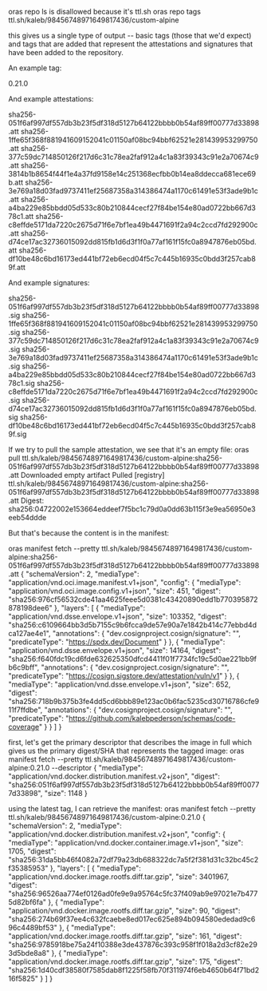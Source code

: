 oras repo ls is disallowed because it's ttl.sh
oras repo tags ttl.sh/kaleb/98456748971649817436/custom-alpine

this gives us a single type of output -- basic tags (those that we'd expect)
and tags that are added that represent the attestations and signatures that
have been added to the repository.

An example tag:

0.21.0

And example attestations:

sha256-051f6af997df557db3b23f5df318d5127b64122bbbb0b54af89ff00777d33898.att
sha256-1ffe65f368f881941609152041c01150af08bc94bbf62521e281439953299750.att
sha256-377c59dc714850126f217d6c31c78ea2faf912a4c1a83f39343c91e2a70674c9.att
sha256-3814b1b8654f44f1e4a37fd9158e14c251368ecfbb0b14ea8ddecca681ece69b.att
sha256-3e769a18d03fad9737411ef25687358a314386474a1170c61491e53f3ade9b1c.att
sha256-a4ba229e85bbdd05d533c80b210844cecf27f84be154e80ad0722bb667d378c1.att
sha256-c8effde5171da7220c2675d71f6e7bf1ea49b4471691f2a94c2ccd7fd292900c.att
sha256-d74ce17ac32736015092dd815fb1d6d3f1f0a77af161f15fc0a8947876eb05bd.att
sha256-df10be48c6bd16173ed441bf72eb6ecd04f5c7c445b16935c0bdd3f257cab89f.att

And example signatures:

sha256-051f6af997df557db3b23f5df318d5127b64122bbbb0b54af89ff00777d33898.sig
sha256-1ffe65f368f881941609152041c01150af08bc94bbf62521e281439953299750.sig
sha256-377c59dc714850126f217d6c31c78ea2faf912a4c1a83f39343c91e2a70674c9.sig
sha256-3e769a18d03fad9737411ef25687358a314386474a1170c61491e53f3ade9b1c.sig
sha256-a4ba229e85bbdd05d533c80b210844cecf27f84be154e80ad0722bb667d378c1.sig
sha256-c8effde5171da7220c2675d71f6e7bf1ea49b4471691f2a94c2ccd7fd292900c.sig
sha256-d74ce17ac32736015092dd815fb1d6d3f1f0a77af161f15fc0a8947876eb05bd.sig
sha256-df10be48c6bd16173ed441bf72eb6ecd04f5c7c445b16935c0bdd3f257cab89f.sig

If we try to pull the sample attestation, we see that it's an empty file:
oras pull ttl.sh/kaleb/98456748971649817436/custom-alpine:sha256-051f6af997df557db3b23f5df318d5127b64122bbbb0b54af89ff00777d33898.att
Downloaded empty artifact
Pulled [registry] ttl.sh/kaleb/98456748971649817436/custom-alpine:sha256-051f6af997df557db3b23f5df318d5127b64122bbbb0b54af89ff00777d33898.att
Digest: sha256:04722002e153664eddeef7f5bc1c79d0a0dd63b115f3e9ea56950e3eeb54ddde

But that's because the content is in the manifest:



oras manifest fetch --pretty ttl.sh/kaleb/98456748971649817436/custom-alpine:sha256-051f6af997df557db3b23f5df318d5127b64122bbbb0b54af89ff00777d33898.att
{
  "schemaVersion": 2,
  "mediaType": "application/vnd.oci.image.manifest.v1+json",
  "config": {
    "mediaType": "application/vnd.oci.image.config.v1+json",
    "size": 451,
    "digest": "sha256:976cf56532cde41aa4625feee5d0381c43420890edd1b770395872878198dee6"
  },
  "layers": [
    {
      "mediaType": "application/vnd.dsse.envelope.v1+json",
      "size": 103352,
      "digest": "sha256:c6109664bb3d5b7155c9b6fcca9de57e90a7e1842b414c77ebbd4dca127ae4e1",
      "annotations": {
        "dev.cosignproject.cosign/signature": "",
        "predicateType": "https://spdx.dev/Document"
      }
    },
    {
      "mediaType": "application/vnd.dsse.envelope.v1+json",
      "size": 14164,
      "digest": "sha256:f640fdc19cd6fde632625350dfcd4411f01f7734fc19c5d0ae221bb9fb6c9bff",
      "annotations": {
        "dev.cosignproject.cosign/signature": "",
        "predicateType": "https://cosign.sigstore.dev/attestation/vuln/v1"
      }
    },
    {
      "mediaType": "application/vnd.dsse.envelope.v1+json",
      "size": 652,
      "digest": "sha256:718b9b375b3fe4dd5cd6bbb89e123ac0b6fac5235cd30716786cfe911f7ffdbe",
      "annotations": {
        "dev.cosignproject.cosign/signature": "",
        "predicateType": "https://github.com/kalebpederson/schemas/code-coverage"
      }
    }
  ]
}


first, let's get the primary descriptor that describes the image in full
which gives us the primary digest/SHA that represents the tagged image:
 oras manifest fetch --pretty ttl.sh/kaleb/98456748971649817436/custom-alpine:0.21.0 --descriptor
{
 "mediaType": "application/vnd.docker.distribution.manifest.v2+json",
 "digest": "sha256:051f6af997df557db3b23f5df318d5127b64122bbbb0b54af89ff00777d33898",
 "size": 1148
}

using the latest tag, I can retrieve the manifest:
oras manifest fetch --pretty ttl.sh/kaleb/98456748971649817436/custom-alpine:0.21.0
{
 "schemaVersion": 2,
 "mediaType": "application/vnd.docker.distribution.manifest.v2+json",
 "config": {
   "mediaType": "application/vnd.docker.container.image.v1+json",
   "size": 1705,
   "digest": "sha256:31da5bb46f4082a72df79a23db688322dc7a5f2f381d31c32bc45c2f35385953"
 },
 "layers": [
   {
     "mediaType": "application/vnd.docker.image.rootfs.diff.tar.gzip",
     "size": 3401967,
     "digest": "sha256:96526aa774ef0126ad0fe9e9a95764c5fc37f409ab9e97021e7b4775d82bf6fa"
   },
   {
     "mediaType": "application/vnd.docker.image.rootfs.diff.tar.gzip",
     "size": 90,
     "digest": "sha256:274b69f37ee4c632fcaebe8ed017ec625e894b094580ededad9c696c4489bf53"
   },
   {
     "mediaType": "application/vnd.docker.image.rootfs.diff.tar.gzip",
     "size": 161,
     "digest": "sha256:9785918be75a24f10388e3de437876c393c958f1f018a2d3cf82e293d5bde8a8"
   },
   {
     "mediaType": "application/vnd.docker.image.rootfs.diff.tar.gzip",
     "size": 175,
     "digest": "sha256:1d40cdf38580f7585dab8f1225f58fb70f311974f6eb4650b64f71bd216f5825"
   }
 ]
}


